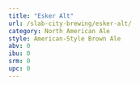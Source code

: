 ```yaml
---
title: "Esker Alt"
url: /slab-city-brewing/esker-alt/
category: North American Ale
style: American-Style Brown Ale
abv: 0
ibu: 0
srm: 0
upc: 0
---
```


